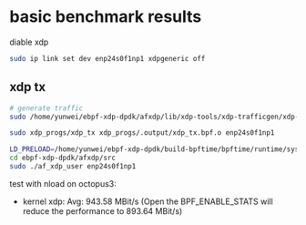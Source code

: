 # basic benchmark results

diable xdp

```sh
sudo ip link set dev enp24s0f1np1 xdpgeneric off
```

## xdp tx

```sh
# generate traffic
sudo /home/yunwei/ebpf-xdp-dpdk/afxdp/lib/xdp-tools/xdp-trafficgen/xdp-trafficgen udp enp24s0f1np1 --dst-mac b8:3f:d2:2a:e5:11 --src-mac b8:3f:d2:2a:e7:69 --dst-addr fe80::ba3f:d2ff:fe2a:e511 --src-addr fe80::ba3f:d2ff:fe2a:e769

sudo xdp_progs/xdp_tx xdp_progs/.output/xdp_tx.bpf.o enp24s0f1np1

LD_PRELOAD=/home/yunwei/ebpf-xdp-dpdk/build-bpftime/bpftime/runtime/syscall-server/libbpftime-syscall-server.so SPDLOG_LEVEL=debug xdp_progs/xdp_tx xdp_progs/.output/xdp_tx.bpf.o enp24s0f1np1 xdp-ebpf-new/base.btf
cd ebpf-xdp-dpdk/afxdp/src
sudo ./af_xdp_user enp24s0f1np1
```

test with nload on octopus3:

- kernel xdp: Avg: 943.58 MBit/s (Open the BPF_ENABLE_STATS will reduce the performance to 893.64 MBit/s)
